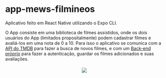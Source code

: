 # app-mews-filmineos

Aplicativo feito em React Native utilizando o Expo CLI.

O App consiste em uma biblioteca de filmes assistidos, onde os dois usuários do App (limitados propositalmente) podem cadastrar filmes e avaliá-los em uma nota de 0 a 10. Para isso o aplicativo se comunica com a [API do TMDB](https://www.themoviedb.org/documentation/api) para fazer a busca de novos filmes, e com um [Back-end próprio](https://github.com/GustavoRFS/mews-filmineos-back-end) para fazer a autenticação, guardar os filmes adicionados e suas avaliações.

<div style="display:flex;width:100%;justify-content:center;margin-top:20px"><img src="./AppPreview.gif" /> </div>
